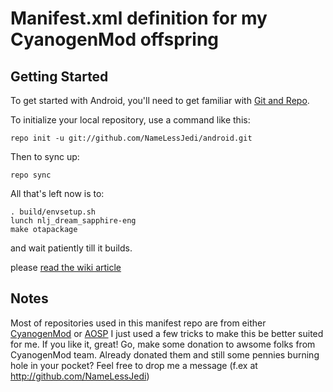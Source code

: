  Manifest.xml definition for my CyanogenMod offspring
===========

Getting Started
---------------

To get started with Android, you'll need to get familiar with [Git and Repo](http://source.android.com/download/using-repo).

To initialize your local repository, use a command like this:

    repo init -u git://github.com/NameLessJedi/android.git 

Then to sync up:

    repo sync

All that's left now is to:

    . build/envsetup.sh
    lunch nlj_dream_sapphire-eng
    make otapackage

and wait patiently till it builds.

please [read the wiki article](http://wiki.cyanogenmod.com/index.php/Github_Organization)

Notes
--------

Most of repositories used in this manifest repo are from either [CyanogenMod](http://www.cyanogenmod.com) or [AOSP](http://source.android.com/)
I just used a few tricks to make this be better suited for me. If you like it, great! Go, make some donation to awsome folks from CyanogenMod team. Already donated them and still some pennies burning hole in your pocket? Feel free to drop me a message (f.ex at http://github.com/NameLessJedi)
